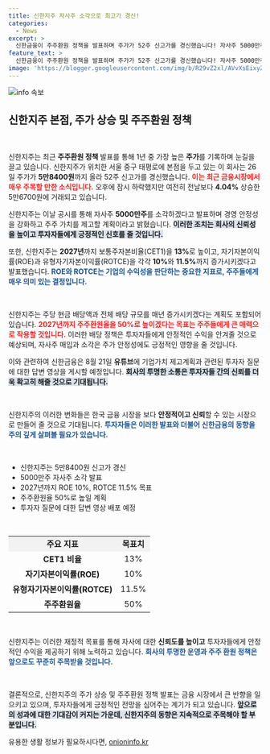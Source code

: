 ```yaml
---
title: 신한지주 자사주 소각으로 최고가 경신!
categories:
  - News
excerpt: >
  신한금융이 주주환원 정책을 발표하며 주가가 52주 신고가를 경신했습니다! 자사주 5000만주 소각, 배당액 증가 등 이목을 끄는 계획이 투자자들을 사로잡고 있습니다. 지금 자세히 확인하세요!
feature_text: >
  신한금융이 주주환원 정책을 발표하며 주가가 52주 신고가를 경신했습니다! 자사주 5000만주 소각, 배당액 증가 등 이목을 끄는 계획이 투자자들을 사로잡고 있습니다. 지금 자세히 확인하세요!
image: 'https://blogger.googleusercontent.com/img/b/R29vZ2xl/AVvXsEixyZcFfHzMRdzZMjFBmAUKJYCLCGyLL1o632UiGVXcaFdKo_bkvkuCioo0uUKlGfBVcT3P84aROyZIXSBEx3Aw5nCQ3pTgDom1WDC4m8eifvWiAmWEEVb4x6G_l8C0QH225ldMjyaFvpxGEBGNO37VmDTDMHGhJPq73UglMfDca1-0aw/s1600/blogspot.png'
---
```


<p><img src="https://blogger.googleusercontent.com/img/b/R29vZ2xl/AVvXsEixyZcFfHzMRdzZMjFBmAUKJYCLCGyLL1o632UiGVXcaFdKo_bkvkuCioo0uUKlGfBVcT3P84aROyZIXSBEx3Aw5nCQ3pTgDom1WDC4m8eifvWiAmWEEVb4x6G_l8C0QH225ldMjyaFvpxGEBGNO37VmDTDMHGhJPq73UglMfDca1-0aw/s1600/blogspot.png" alt="info 속보" /></p>

<h2 data-ke-size="size26">신한지주 본점, 주가 상승 및 주주환원 정책</h2>

<p data-ke-size="size16">&nbsp;</p>

<p>신한지주는 최근 <strong>주주환원 정책</strong> 발표를 통해 1년 중 가장 높은 <strong>주가</strong>를 기록하며 눈길을 끌고 있습니다. 신한지주가 위치한 서울 중구 태평로에 본점을 두고 있는 이 회사는 26일 주가가 <strong>5만8400원</strong>까지 올라 52주 신고가를 경신했습니다. <b><span style="color: #ee2323;">이는 최근 금융시장에서 매우 주목할 만한 소식입니다.</span></b> 오후에 잠시 하락했지만 여전히 전날보다 <strong>4.04%</strong> 상승한 5만6700원에 거래되고 있습니다. </p>

<p>신한지주는 이날 공시를 통해 자사주 <strong>5000만주</strong>를 소각하겠다고 발표하며 경영 안정성을 강화하고 주주 가치를 제고할 계획이라고 밝혔습니다. <b><span style="background-color: #21538527;">이러한 조치는 회사의 신뢰성을 높이고 투자자들에게 긍정적인 신호를 줄 것입니다.</span></b> </p>

<p>또한, 신한지주는 <strong>2027년</strong>까지 보통주자본비율(CET1)을 <strong>13%</strong>로 높이고, 자기자본이익률(ROE)과 유형자기자본이익률(ROTCE)을 각각 <strong>10%</strong>와 <strong>11.5%</strong>까지 증가시키겠다고 발표했습니다. <b><span style="color: #1a5490;">ROE와 ROTCE는 기업의 수익성을 판단하는 중요한 지표로, 주주들에게 매우 의미 있는 결정입니다.</span></b></p>

<p data-ke-size="size16">&nbsp;</p>

<p>신한지주는 주당 현금 배당액과 전체 배당 규모를 매년 증가시키겠다는 계획도 포함되어 있습니다. <b><span style="color: #ee2323;">2027년까지 주주환원율을 <strong>50%</strong>로 높이겠다는 목표는 주주들에게 큰 매력으로 작용할 것입니다.</span></b> 이러한 배당 정책은 투자자들에게 안정적인 수익을 안겨줄 것으로 예상되며, 자사주 매입과 소각은 주가 안정성에도 긍정적인 영향을 줄 것입니다. </p>

<p>이와 관련하여 신한금융은 8월 21일 <strong>유튜브</strong>에 기업가치 제고계획과 관련된 투자자 질문에 대한 답변 영상을 게시할 예정입니다. <b><span style="background-color: #21538527;">회사의 투명한 소통은 투자자들 간의 신뢰를 더욱 확고히 해줄 것으로 기대됩니다.</span></b> </p>

<p data-ke-size="size16">&nbsp;</p>

<p>신한지주의 이러한 변화들은 한국 금융 시장을 보다 <strong>안정적이고 신뢰</strong>할 수 있는 시장으로 만들어 줄 것으로 기대됩니다. <b><span style="color: #1a5490;">투자자들은 이러한 발표와 더불어 신한금융의 동향을 주의 깊게 살펴볼 필요가 있습니다.</span></b> </p>

<p data-ke-size="size16">&nbsp;</p>

<ul>
    <li>신한지주는 5만8400원 신고가 경신</li>
    <li>5000만주 자사주 소각 발표</li>
    <li>2027년까지 ROE 10%, ROTCE 11.5% 목표</li>
    <li>주주환원율 50%로 높일 계획</li>
    <li>투자자 질문에 대한 답변 영상 배포 예정</li>
</ul>

<p data-ke-size="size16">&nbsp;</p>

<table style="width: 100%; border-collapse: collapse;"> 
<tr style="background-color: #f2f2f2;">
    <td style="text-align: center; height: 17px;"><b>주요 지표</b></td>
    <td style="text-align: center; height: 17px;"><b>목표치</b></td>
</tr>
<tr>
    <td style="text-align: center; height: 17px;"><b>CET1 비율</b></td>
    <td style="text-align: center; height: 17px;">13%</td>
</tr>
<tr>
    <td style="text-align: center; height: 17px;"><b>자기자본이익률(ROE)</b></td>
    <td style="text-align: center; height: 17px;">10%</td>
</tr>
<tr>
    <td style="text-align: center; height: 17px;"><b>유형자기자본이익률(ROTCE)</b></td>
    <td style="text-align: center; height: 17px;">11.5%</td>
</tr>
<tr>
    <td style="text-align: center; height: 17px;"><b>주주환원율</b></td>
    <td style="text-align: center; height: 17px;">50%</td>
</tr>
</table>

<p data-ke-size="size16">&nbsp;</p>

<p>신한지주는 이러한 재정적 목표를 통해 자사에 대한 <strong>신뢰도를 높이고</strong> 투자자들에게 안정적인 수익을 제공하기 위해 노력하고 있습니다. <b><span style="color: #1a5490;">회사의 투명한 운영과 주주 환원 정책은 앞으로도 꾸준히 주목받을 것입니다.</span></b> </p>

<p data-ke-size="size16">&nbsp;</p>

<p>결론적으로, 신한지주의 주가 상승 및 주주환원 정책 발표는 금융 시장에서 큰 반향을 일으키고 있으며, 투자자들에게 긍정적인 전망을 심어주는 계기가 되고 있습니다. <b><span style="background-color: #21538527;">앞으로의 성과에 대한 기대감이 커지는 가운데, 신한지주의 동향은 지속적으로 주목해야 할 부분입니다.</span></b></p>
유용한 생활 정보가 필요하시다면, <a href="https://onioninfo.kr" rel="dofollow">onioninfo.kr</a>


